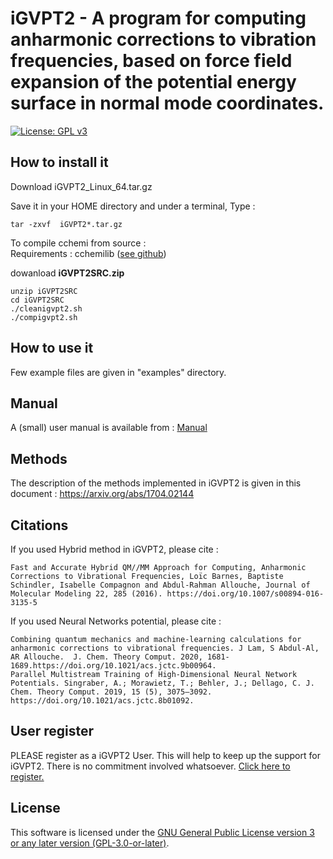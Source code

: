 iGVPT2 - A program for computing anharmonic corrections to vibration frequencies, based on force field expansion of the potential energy surface in normal mode coordinates.
=============================================================================

[![License: GPL v3](https://img.shields.io/badge/License-GPLv3-blue.svg)](https://www.gnu.org/licenses/gpl-3.0)

## How to install it 

Download  iGVPT2_Linux_64.tar.gz 

Save it in your HOME directory and under a terminal,  Type : 
```console
tar -zxvf  iGVPT2*.tar.gz
```
To compile cchemi from source :\
Requirements : cchemilib ([see github](https://github.com/allouchear/cchemi))

dowanload **iGVPT2SRC.zip**
```console
unzip iGVPT2SRC
cd iGVPT2SRC
./cleanigvpt2.sh
./compigvpt2.sh
```

## How to use it

Few example files  are given in "examples" directory.

## Manual

A (small) user manual is available from :  [Manual](https://docs.google.com/viewer?a=v&pid=sites&srcid=ZGVmYXVsdGRvbWFpbnxhbGxvdWNoZWFyfGd4Ojc4NDkxZjIwMWYwODg0Mzc)


## Methods

The description of the methods implemented in iGVPT2 is given in this document : https://arxiv.org/abs/1704.02144

## Citations

If you used Hybrid method in iGVPT2, please cite :

    Fast and Accurate Hybrid QM//MM Approach for Computing, Anharmonic Corrections to Vibrational Frequencies, Loïc Barnes, Baptiste Schindler, Isabelle Compagnon and Abdul-Rahman Allouche, Journal of Molecular Modeling 22, 285 (2016). https://doi.org/10.1007/s00894-016-3135-5

If you used Neural Networks potential, please cite :

    Combining quantum mechanics and machine-learning calculations for anharmonic corrections to vibrational frequencies. J Lam, S Abdul-Al, AR Allouche.  J. Chem. Theory Comput. 2020, 1681-1689.https://doi.org/10.1021/acs.jctc.9b00964.
    Parallel Multistream Training of High-Dimensional Neural Network Potentials. Singraber, A.; Morawietz, T.; Behler, J.; Dellago, C. J. Chem. Theory Comput. 2019, 15 (5), 3075–3092. https://doi.org/10.1021/acs.jctc.8b01092.
    
## User register

PLEASE register as a iGVPT2 User. This will help to keep up the support for iGVPT2. There is no commitment involved whatsoever.  [Click here to register.](https://docs.google.com/forms/d/e/1FAIpQLSc1wHwn9g3JN2rvYW0dNS-7Xf3dWE3WJ75jP3C6YP1aBgUEeQ/viewform)

 ## License

This software is licensed under the [GNU General Public License version 3 or any later version (GPL-3.0-or-later)](https://www.gnu.org/licenses/gpl.txt).


 
